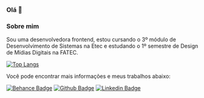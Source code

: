 ### Olá 👋 

### Sobre mim
Sou uma desenvolvedora frontend, estou cursando o 3º módulo de Desenvolvimento de Sistemas na Etec e estudando o 1º semestre de Design de Mídias Digitais na FATEC.

[![Top Langs](https://github-readme-stats.vercel.app/api/top-langs/?username=andressa-ss&layout=compact)](https://github.com/andressa-ss/github-readme-stats)


Você pode encontrar mais informações e meus trabalhos abaixo:

[![Behance Badge](https://img.shields.io/badge/-Behance-blue?style=flat-square&logo=behance&logoColor=white&link=https://behance.net/andressasantos93)](https://www.behance.net/andressasantos93)
[![Github Badge](https://img.shields.io/badge/-Github-000?style=flat-square&logo=Github&logoColor=white&link=https://github.com/andressa-ss)](https://github.com/andressa-ss)
[![Linkedin Badge](https://img.shields.io/badge/-LinkedIn-blue?style=flat-square&logo=Linkedin&logoColor=white&link=https://www.linkedin.com/in/andressasantos93)](https://www.linkedin.com/in/andressasantos93/)


<!--
**andressa-ss/andressa-ss** is a ✨ _special_ ✨ repository because its `README.md` (this file) appears on your GitHub profile.

Here are some ideas to get you started:

- 🔭 I’m currently working on ...
- 🌱 I’m currently learning ...
- 👯 I’m looking to collaborate on ...
- 🤔 I’m looking for help with ...
- 💬 Ask me about ...
- 📫 How to reach me: ...
- 😄 Pronouns: ...
- ⚡ Fun fact: ...
-->
